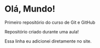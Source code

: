 # Olá, Mundo!
 Primeiro repositório  do curso de Git e GitHub

 Repositório criado durante uma aula!

 Essa linha eu adicionei diretamente no site.
